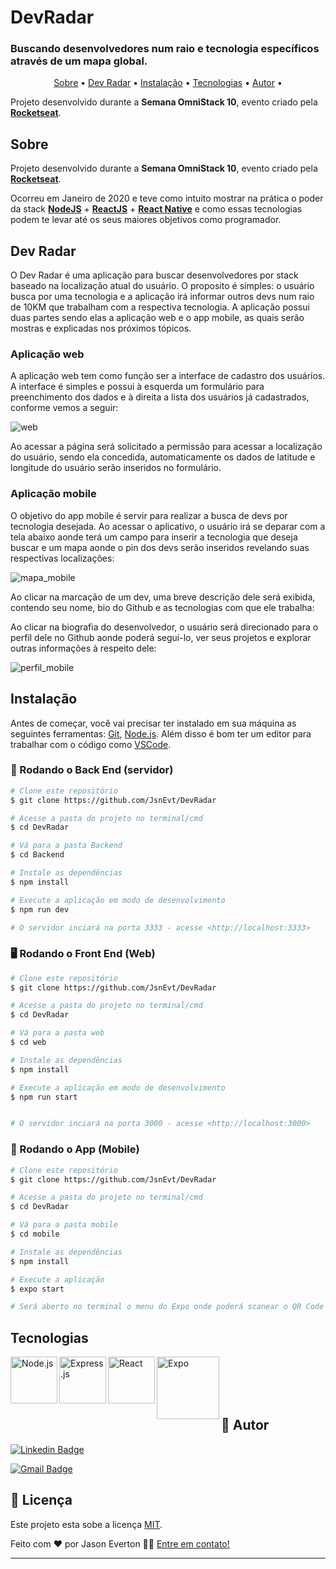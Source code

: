 
# DevRadar
### Buscando desenvolvedores num raio e tecnologia específicos através de um mapa global. 

<p align="center">
  <a href="#sobre">Sobre</a> •
  <a href="#dev-radar">Dev Radar</a> •
  <a href="#instalação">Instalação</a> •
  <a href="#tecnologias">Tecnologias</a> •
  <a href="#autor">Autor</a> •
</p>

Projeto desenvolvido durante a <strong>Semana OmniStack 10</strong>, evento criado pela <strong><a href="https://rocketseat.com.br/">Rocketseat</a></strong>.  

## Sobre

Projeto desenvolvido durante a <strong>Semana OmniStack 10</strong>, evento criado pela <strong><a href="https://rocketseat.com.br/">Rocketseat</a></strong>.  

Ocorreu em Janeiro de 2020 e teve como intuito mostrar na prática o poder da stack
<strong><a href="https://nodejs.org/pt-br/">NodeJS</a></strong> +
<strong><a href="https://pt-br.reactjs.org/">ReactJS</a></strong> +
<strong><a href="https://reactnative.dev">React Native</a></strong> e como essas tecnologias podem te levar até os seus maiores objetivos como programador.

## Dev Radar

O Dev Radar é uma aplicação para buscar desenvolvedores por stack baseado na localização atual do usuário. O proposito é simples: o usuário busca por uma tecnologia e a aplicação irá informar outros devs num raio de 10KM que trabalham com a respectiva tecnologia.
A aplicação possui duas partes sendo elas a aplicação web e o app mobile, as quais serão mostras e explicadas nos próximos tópicos.

### Aplicação web

A aplicação web tem como função ser a interface de cadastro dos usuários. A interface é simples e possui à esquerda um formulário para preenchimento dos dados e à direita a lista dos usuários já cadastrados, conforme vemos a seguir:

![web](https://github.com/JsnEvt/DevRadar/blob/main/img/web520x815.png)

Ao acessar a página será solicitado a permissão para acessar a localização do usuário, sendo ela concedida, automaticamente os dados de latitude e longitude do usuário serão inseridos no formulário.

### Aplicação mobile

O objetivo do app mobile é servir para realizar a busca de devs por tecnologia desejada. Ao acessar o aplicativo, o usuário irá se deparar com a tela abaixo aonde terá um campo para inserir a tecnologia que deseja buscar e um mapa aonde o pin dos devs serão inseridos revelando suas respectivas localizações:

![mapa_mobile](https://github.com/JsnEvt/DevRadar/blob/main/img/mapa240x520.png)

Ao clicar na marcação de um dev, uma breve descrição dele será exibida, contendo seu nome, bio do Github e as tecnologias com que ele trabalha:

Ao clicar na biografia do desenvolvedor, o usuário será direcionado para o perfil dele no Github aonde poderá segui-lo, ver seus projetos e explorar outras informações à respeito dele:

![perfil_mobile](https://github.com/JsnEvt/DevRadar/blob/main/img/perfil240x520.png)


## Instalação

Antes de começar, você vai precisar ter instalado em sua máquina as seguintes ferramentas:
[Git](https://git-scm.com), [Node.js](https://nodejs.org/en/).
Além disso é bom ter um editor para trabalhar com o código como [VSCode](https://code.visualstudio.com/).

### 🎲 Rodando o Back End (servidor)

```bash
# Clone este repositório
$ git clone https://github.com/JsnEvt/DevRadar

# Acesse a pasta do projeto no terminal/cmd
$ cd DevRadar

# Vá para a pasta Backend
$ cd Backend

# Instale as dependências
$ npm install

# Execute a aplicação em modo de desenvolvimento
$ npm run dev

# O servidor inciará na porta 3333 - acesse <http://localhost:3333>
```

### 🖥️ Rodando o Front End (Web)

```bash
# Clone este repositório
$ git clone https://github.com/JsnEvt/DevRadar

# Acesse a pasta do projeto no terminal/cmd
$ cd DevRadar

# Vá para a pasta web
$ cd web

# Instale as dependências
$ npm install

# Execute a aplicação em modo de desenvolvimento
$ npm run start


# O servidor inciará na porta 3000 - acesse <http://localhost:3000>
```

### 📱 Rodando o App (Mobile)

```bash
# Clone este repositório
$ git clone https://github.com/JsnEvt/DevRadar

# Acesse a pasta do projeto no terminal/cmd
$ cd DevRadar

# Vá para a pasta mobile
$ cd mobile

# Instale as dependências
$ npm install

# Execute a aplicação
$ expo start

# Será aberto no terminal o menu do Expo onde poderá scanear o QR Code para executar o app diretamente no seu celular ou as opções de executar no emulador android ou iOS
```

## Tecnologias

<img align="left" src="https://profilinator.rishav.dev/skills-assets/nodejs-original-wordmark.svg" alt="Node.js" height="75" />

<img align="left" src="https://profilinator.rishav.dev/skills-assets/express-original-wordmark.svg" alt="Express.js" height="75"/>

<img align="left" src="https://profilinator.rishav.dev/skills-assets/react-original-wordmark.svg" alt="React" height="75" />

<img align="left" src="https://www.svgrepo.com/show/353722/expo.svg" alt="Expo" height="100" />

<br><br><br><br>


## 🦸 Autor

[![Linkedin Badge](https://img.shields.io/badge/-Jason-blue?style=flat-square&logo=Linkedin&logoColor=white&link=https://www.linkedin.com/in/jason-everton-041226223/)](https://www.linkedin.com/in/jason-everton)

[![Gmail Badge](https://img.shields.io/badge/-jasonemsw10@gmail.com-c14438?style=flat-square&logo=Gmail&logoColor=white&link=mailto:jasonemsw10@gmail.com)](mailto:jasonemsw10@gmail.com)


## 📝 Licença

Este projeto esta sobe a licença [MIT](./LICENSE).

Feito com ❤️ por Jason Everton 👋🏽 [Entre em contato!](https://www.linkedin.com/in/jason-everton)

---


